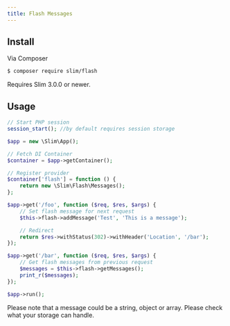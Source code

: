 ```yaml
---
title: Flash Messages
---
```


## Install

Via Composer

``` bash
$ composer require slim/flash
```

Requires Slim 3.0.0 or newer.

## Usage

```php
// Start PHP session
session_start(); //by default requires session storage

$app = new \Slim\App();

// Fetch DI Container
$container = $app->getContainer();

// Register provider
$container['flash'] = function () {
    return new \Slim\Flash\Messages();
};

$app->get('/foo', function ($req, $res, $args) {
    // Set flash message for next request
    $this->flash->addMessage('Test', 'This is a message');

    // Redirect
    return $res->withStatus(302)->withHeader('Location', '/bar');
});

$app->get('/bar', function ($req, $res, $args) {
    // Get flash messages from previous request
    $messages = $this->flash->getMessages();
    print_r($messages);
});

$app->run();
```

Please note that a message could be a string, object or array. Please check what your storage can handle.
